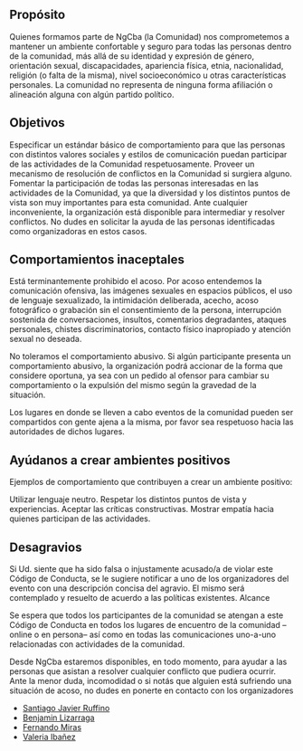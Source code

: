 ## Propósito

Quienes formamos parte de NgCba (la Comunidad) nos comprometemos a mantener un ambiente confortable y seguro para todas las personas dentro de la comunidad, más allá de su identidad y expresión de género, orientación sexual, discapacidades, apariencia física, etnia, nacionalidad, religión (o falta de la misma), nivel socioeconómico u otras características personales. La comunidad no representa de ninguna forma afiliación o alineación alguna con algún partido político.

## Objetivos

Especificar un estándar básico de comportamiento para que las personas con distintos valores sociales y estilos de comunicación puedan participar de las actividades de la Comunidad respetuosamente.
Proveer un mecanismo de resolución de conflictos en la Comunidad si surgiera alguno.
Fomentar la participación de todas las personas interesadas en las actividades de la Comunidad, ya que la diversidad y los distintos puntos de vista son muy importantes para esta comunidad.
Ante cualquier inconveniente, la organización está disponible para intermediar y resolver conflictos. No dudes en solicitar la ayuda de las personas identificadas como organizadoras en estos casos.

## Comportamientos inaceptales

Está terminantemente prohibido el acoso.
Por acoso entendemos la comunicación ofensiva, las imágenes sexuales en espacios públicos, el uso de lenguaje sexualizado, la intimidación deliberada, acecho, acoso fotográfico o grabación sin el consentimiento de la persona, interrupción sostenida de conversaciones, insultos, comentarios degradantes, ataques personales, chistes discriminatorios, contacto físico inapropiado y atención sexual no deseada.

No toleramos el comportamiento abusivo.
Si algún participante presenta un comportamiento abusivo, la organización podrá accionar de la forma que considere oportuna, ya sea con un pedido al ofensor para cambiar su comportamiento o la expulsión del mismo según la gravedad de la situación.

Los lugares en donde se lleven a cabo eventos de la comunidad pueden ser compartidos con gente ajena a la misma, por favor sea respetuoso hacia las autoridades de dichos lugares.

## Ayúdanos a crear ambientes positivos

Ejemplos de comportamiento que contribuyen a crear un ambiente positivo:

Utilizar lenguaje neutro.
Respetar los distintos puntos de vista y experiencias.
Aceptar las críticas constructivas.
Mostrar empatía hacia quienes participan de las actividades.

## Desagravios

Si Ud. siente que ha sido falsa o injustamente acusado/a de violar este Código de Conducta, se le sugiere notificar a uno de los organizadores del evento con una descripción concisa del agravio. El mismo será contemplado y resuelto de acuerdo a las políticas existentes.
Alcance

Se espera que todos los participantes de la comunidad se atengan a este Código de Conducta en todos los lugares de encuentro de la comunidad –online o en persona– así como en todas las comunicaciones uno-a-uno relacionadas con actividades de la comunidad.

Desde NgCba estaremos disponibles, en todo momento, para ayudar a las personas que asistan a resolver cualquier conflicto que pudiera ocurrir. Ante la menor duda, incomodidad o si notás que alguien está sufriendo una situación de acoso, no dudes en ponerte en contacto con los organizadores

- [Santiago Javier Ruffino](santiagoruffino@gmail.com)
- [Benjamin Lizarraga]()
- [Fernando Miras]()
- [Valeria Ibañez]()